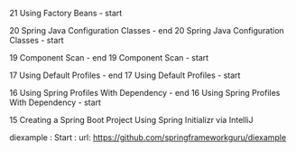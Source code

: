 
21 Using Factory Beans - start

20 Spring Java Configuration Classes - end
20 Spring Java Configuration Classes - start

19 Component Scan - end
19 Component Scan - start

17 Using Default Profiles - end
17 Using Default Profiles - start

16 Using Spring Profiles With Dependency - end
16 Using Spring Profiles With Dependency - start

15 Creating a Spring Boot Project Using Spring Initializr via IntelliJ

diexample : Start : 
url: https://github.com/springframeworkguru/diexample